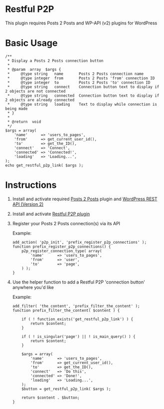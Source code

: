 Restful P2P
===================

This plugin requires Posts 2 Posts and WP-API (v2) plugins for WordPress

# Basic Usage
```
/**
 * Display a Posts 2 Posts connection button
 *
 * @param  array  $args {
 *     @type string   name       Posts 2 Posts connection name
 *     @type integer  from       Posts 2 Posts 'from' connection ID
 *     @type integer  to         Posts 2 Posts 'to' connection ID
 *     @type string   connect    Connection button text to display if 2 objects are not connected
 *     @type string   connected  Connection button text to display if 2 objects are already connected
 *	   @type string   loading    Text to display while connection is being made
 * }
 *
 * @return	void
 */
$args = array(
    'name'      => 'users_to_pages',
    'from'      => get_current_user_id(),
    'to'        => get_the_ID(),
    'connect'   => 'Connect',
    'connected' => 'Connected!',
    'loading'   => 'Loading...',
);
echo get_restful_p2p_link( $args );
```

# Instructions

1. Install and activate required [Posts 2 Posts](https://wordpress.org/plugins/posts-to-posts/) plugin and [WordPress REST API (Version 2)](https://wordpress.org/plugins/rest-api/)
1. Install and activate [Restful P2P plugin](https://github.com/JiveDig/restful-p2p/)
1. Register your Posts 2 Posts connection(s) via its API

	Example:
	```
	add_action( 'p2p_init', 'prefix_register_p2p_connections' );
	function prefix_register_p2p_connections() {
	    p2p_register_connection_type( array(
			'name'		=> 'users_to_pages',
			'from'		=> 'user',
			'to'		=> 'page',
	    ) );
	}
	```
1. Use the helper function to add a Restful P2P 'connection button' anywhere you'd like

	Example:
	```
	add_filter( 'the_content', 'prefix_filter_the_content' );
	function prefix_filter_the_content( $content ) {

	    if ( ! function_exists('get_restful_p2p_link') ) {
	        return $content;
	    }

	    if ( ! is_singular('page') || ! is_main_query() ) {
	        return $content;
	    }

	    $args = array(
	        'name'      => 'users_to_pages',
	        'from'      => get_current_user_id(),
	        'to'        => get_the_ID(),
	        'connect'   => 'Do this',
	        'connected' => 'Done!',
	        'loading'   => 'Loading...',
	    );
	    $button = get_restful_p2p_link( $args );

	    return $content . $button;
	}
	```